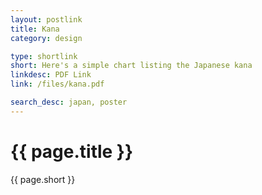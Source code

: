 ```yaml
---
layout: postlink
title: Kana
category: design

type: shortlink
short: Here's a simple chart listing the Japanese kana
linkdesc: PDF Link
link: /files/kana.pdf

search_desc: japan, poster
---
```


{{ page.title }}
================

{{ page.short }}